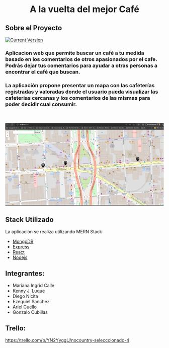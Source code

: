 <h1 align="center">A la vuelta del mejor Café</h1>

## Sobre el Proyecto
[![Current Version](https://img.shields.io/badge/version-1.0-green.svg)](https://github.com/No-Country/s4-09-t-mern) 
### Aplicacion web que permite buscar un café a tu medida basado en los comentarios de otros apasionados por el cafe. Podrás dejar tus comentarios para ayudar a otras personas a encontrar el café que buscan. 
### La aplicación propone presentar un mapa con las cafeterías registradas y valoradas donde el usuario pueda visualizar las cafeterias cercanas y los comentarios de las mismas para poder decidir cual consumir.

<br> <br/>
![Image](./mapa_app.png) <br/>

## Stack Utilizado
La aplicación se realiza utilizando MERN Stack
* [MongoDB](https://mongodb.com/)
* [Express](https://expressjs.com/)
* [React](https://es.reactjs.org/)
* [Nodejs](https://nodejs.dev/en/)

## Integrantes:

- Mariana Ingrid Calle
- Kenny J. Luque
- Diego Nicita
- Ezequiel Sanchez
- Ariel Cuello
- Gonzalo Cubillas

## Trello:

https://trello.com/b/YN2YyggU/nocountry-selecccionado-4
